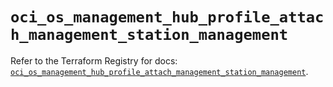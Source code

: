 # `oci_os_management_hub_profile_attach_management_station_management`

Refer to the Terraform Registry for docs: [`oci_os_management_hub_profile_attach_management_station_management`](https://registry.terraform.io/providers/hashicorp/oci/7.19.0/docs/resources/os_management_hub_profile_attach_management_station_management).
